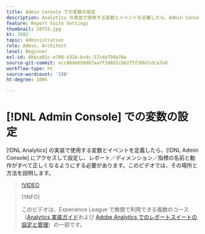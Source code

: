 ```yaml
---
title: Admin Console での変数の設定
description: Analytics の実装で使用する変数とイベントを定義したら、Admin Console にアクセスして設定し、レポート／ディメンション／指標の名前と動作がすべて正しくなるようにする必要があります。このビデオでは、その場所と方法を説明します。
feature: Report Suite Settings
thumbnail: 28755.jpg
kt: 3582
topic: Administration
role: Admin, Architect
level: Beginner
exl-id: 6bbca02c-e788-431b-bcdc-57cda794a76e
source-git-commit: ecc86de650d87aa7f3d8d1cb6275f38b7cdca7e0
workflow-type: ht
source-wordcount: '150'
ht-degree: 100%

---
```


# [!DNL Admin Console] での変数の設定

[!DNL Analytics] の実装で使用する変数とイベントを定義したら、[!DNL Admin Console] にアクセスして設定し、レポート／ディメンション／指標の名前と動作がすべて正しくなるようにする必要があります。このビデオでは、その場所と方法を説明します。

>[!VIDEO](https://video.tv.adobe.com/v/28755/?quality=12&learn=on)

>[!INFO]
>
> このビデオは、Experience League で無償で利用できる複数のコース（[Analytics 実装ガイド](https://experienceleague.adobe.com/?recommended=Analytics-D-1-2019.1)および [Adobe Analytics でのレポートスイートの設定と管理](https://experienceleague.adobe.com/?recommended=Analytics-A-1-2021.1.administration&amp;lang=ja)）の一部です。

